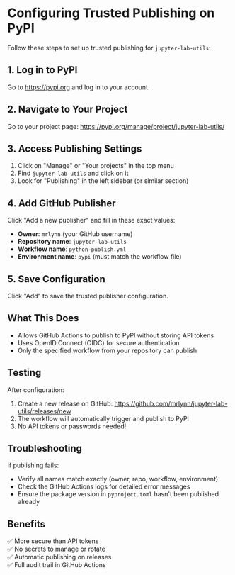 # Configuring Trusted Publishing on PyPI

Follow these steps to set up trusted publishing for `jupyter-lab-utils`:

## 1. Log in to PyPI
Go to https://pypi.org and log in to your account.

## 2. Navigate to Your Project
Go to your project page: https://pypi.org/manage/project/jupyter-lab-utils/

## 3. Access Publishing Settings
1. Click on "Manage" or "Your projects" in the top menu
2. Find `jupyter-lab-utils` and click on it
3. Look for "Publishing" in the left sidebar (or similar section)

## 4. Add GitHub Publisher
Click "Add a new publisher" and fill in these exact values:

- **Owner**: `mrlynn` (your GitHub username)
- **Repository name**: `jupyter-lab-utils`
- **Workflow name**: `python-publish.yml`
- **Environment name**: `pypi` (must match the workflow file)

## 5. Save Configuration
Click "Add" to save the trusted publisher configuration.

## What This Does
- Allows GitHub Actions to publish to PyPI without storing API tokens
- Uses OpenID Connect (OIDC) for secure authentication
- Only the specified workflow from your repository can publish

## Testing
After configuration:
1. Create a new release on GitHub: https://github.com/mrlynn/jupyter-lab-utils/releases/new
2. The workflow will automatically trigger and publish to PyPI
3. No API tokens or passwords needed!

## Troubleshooting
If publishing fails:
- Verify all names match exactly (owner, repo, workflow, environment)
- Check the GitHub Actions logs for detailed error messages
- Ensure the package version in `pyproject.toml` hasn't been published already

## Benefits
✅ More secure than API tokens  
✅ No secrets to manage or rotate  
✅ Automatic publishing on releases  
✅ Full audit trail in GitHub Actions